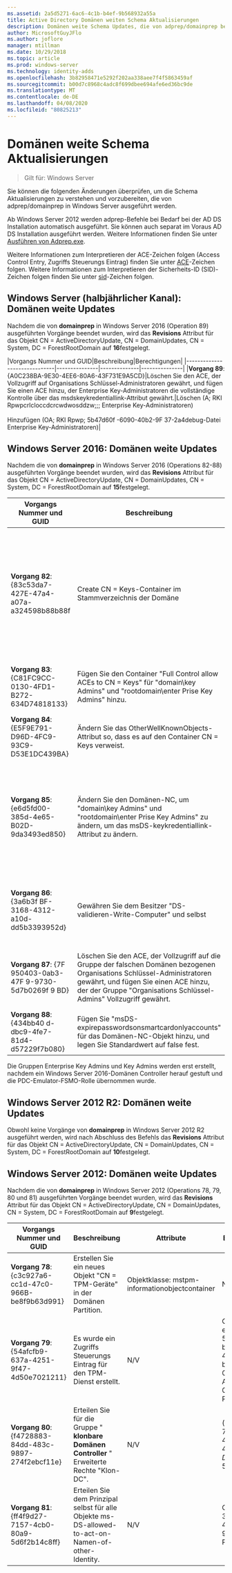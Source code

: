 ```yaml
---
ms.assetid: 2a5d5271-6ac6-4c1b-b4ef-9b568932a55a
title: Active Directory Domänen weiten Schema Aktualisierungen
description: Domänen weite Schema Updates, die von adprep/domainprep bei der herauf Stufung eines Domänen Controllers ausgeführt werden
author: MicrosoftGuyJFlo
ms.author: joflore
manager: mtillman
ms.date: 10/29/2018
ms.topic: article
ms.prod: windows-server
ms.technology: identity-adds
ms.openlocfilehash: 3b82958471e5292f202aa338aee7f4f5863459af
ms.sourcegitcommit: b00d7c8968c4adc8f699dbee694afe6ed36bc9de
ms.translationtype: MT
ms.contentlocale: de-DE
ms.lasthandoff: 04/08/2020
ms.locfileid: "80825213"
---
```

# <a name="domain-wide-schema-updates"></a>Domänen weite Schema Aktualisierungen

>Gilt für: Windows Server

Sie können die folgenden Änderungen überprüfen, um die Schema Aktualisierungen zu verstehen und vorzubereiten, die von adprep/domainprep in Windows Server ausgeführt werden.

Ab Windows Server 2012 werden adprep-Befehle bei Bedarf bei der AD DS Installation automatisch ausgeführt. Sie können auch separat im Voraus AD DS Installation ausgeführt werden. Weitere Informationen finden Sie unter [Ausführen von Adprep.exe](https://technet.microsoft.com/library/dd464018(v=ws.10).aspx).

Weitere Informationen zum Interpretieren der ACE-Zeichen folgen (Access Control Entry, Zugriffs Steuerungs Eintrag) finden Sie unter [ACE](https://msdn.microsoft.com/library/aa374928(VS.85).aspx)-Zeichen folgen. Weitere Informationen zum Interpretieren der Sicherheits-ID (SID)-Zeichen folgen finden Sie unter [sid](https://msdn.microsoft.com/library/aa379602(VS.85).aspx)-Zeichen folgen.

## <a name="windows-server-semi-annual-channel-domain-wide-updates"></a>Windows Server (halbjährlicher Kanal): Domänen weite Updates

Nachdem die von **domainprep** in Windows Server 2016 (Operation 89) ausgeführten Vorgänge beendet wurden, wird das **Revisions** Attribut für das Objekt CN = ActiveDirectoryUpdate, CN = DomainUpdates, CN = System, DC = ForestRootDomain auf **16**festgelegt.

|Vorgangs Nummer und GUID|Beschreibung|Berechtigungen|
|------------------------------|---------------|--------------|---------------|
|**Vorgang 89**: {A0C238BA-9E30-4EE6-80A6-43F731E9A5CD}|Löschen Sie den ACE, der Vollzugriff auf Organisations Schlüssel-Administratoren gewährt, und fügen Sie einen ACE hinzu, der Enterprise Key-Administratoren die vollständige Kontrolle über das msdskeykredentiallink-Attribut gewährt.|Löschen (A; RKI Rpwpcrlcloccdcrcwdwosddzw;;; Enterprise Key-Administratoren) <br /> <br />Hinzufügen (OA; RKI Rpwp; 5b47d60f -6090-40b2-9F 37-2a4debug-Datei Enterprise Key-Administratoren)|

## <a name="windows-server-2016-domain-wide-updates"></a>Windows Server 2016: Domänen weite Updates

Nachdem die von **domainprep** in Windows Server 2016 (Operations 82-88) ausgeführten Vorgänge beendet wurden, wird das **Revisions** Attribut für das Objekt CN = ActiveDirectoryUpdate, CN = DomainUpdates, CN = System, DC = ForestRootDomain auf **15**festgelegt.

|Vorgangs Nummer und GUID|Beschreibung|Attribute|Berechtigungen|
|------------------------------|---------------|--------------|---------------|
|**Vorgang 82**: {83c53da7-427E-47a4-a07a-a324598b88b88f|Create CN = Keys-Container im Stammverzeichnis der Domäne|-objectClass: Container<br />-Description: Standardcontainer für Schlüssel Anmelde Informationsobjekte<br />-ShowInAdvancedViewOnly: true|Ein RKI Rpwpcrlcloccdcrcwdwosddzw;;; Erkrankungen<br />Ein RKI rpwpcrlcloccdcrcwdwosddzw;;;D Ein<br />Ein RKI Rpwpcrlcloccdcrcwdwosddzw;;; Mütter<br />Ein RKI rpwpcrlcloccdcrcwdwosddzw;;;D D<br />Ein RKI Rpwpcrlcloccdcrcwdwosddzw;;; Über|
|**Vorgang 83**: {C81FC9CC-0130-4FD1-B272-634D74818133}|Fügen Sie den Container "Full Control allow ACEs to CN = Keys" für "domain\key Admins" und "rootdomain\enter Prise Key Admins" hinzu.|N/V|Ein RKI Rpwpcrlcloccdcrcwdwosddzw;;; Haupt Administratoren)<br />Ein RKI Rpwpcrlcloccdcrcwdwosddzw;;; Enterprise Key-Administratoren)|
|**Vorgang 84**: {E5F9E791-D96D-4FC9-93C9-D53E1DC439BA}|Ändern Sie das OtherWellKnownObjects-Attribut so, dass es auf den Container CN = Keys verweist.|-otherWellKnownObjects: b:32:683a24e2e8164bd3af86ac3c2cf3f981: CN = Keys,% WS|N/V|
|**Vorgang 85**: {e6d5fd00-385d-4e65-B02D-9da3493ed850}|Ändern Sie den Domänen-NC, um "domain\key Admins" und "rootdomain\enter Prise Key Admins" zu ändern, um das msDS-keykredentiallink-Attribut zu ändern. |N/V|OA RKI Rpwp; 5b47d60f -6090-40b2-9F 37-2a4debug-Datei Haupt Administratoren)<br />OA RKI Rpwp; 5b47d60f -6090-40b2-9F 37-2a4debug-Datei Enterprise Key-Administratoren in der Stamm Domäne, aber in nicht Stamm Domänen führte zu einem gefälschte-Domänen relativen ACE mit einer nicht auflösbaren 527-sid.|
|**Vorgang 86**: {3a6b3f BF-3168-4312-a10d-dd5b3393952d}|Gewähren Sie dem Besitzer "DS-validieren-Write-Computer" und selbst|N/V|OA Ciio; SW; 9b026da6-0d3c-465c-8bee-5199d7165cba; bf967a86-0de6-11D0-A285-00aa003049e2; PS)<br />OA Ciio; SW; 9b026da6-0d3c-465c-8bee-5199d7165cba; bf967a86-0de6-11D0-A285-00aa003049e2; Co)|
|**Vorgang 87**: {7F 950403-0ab3-47F 9-9730-5d7b0269f 9 BD}|Löschen Sie den ACE, der Vollzugriff auf die Gruppe der falschen Domänen bezogenen Organisations Schlüssel-Administratoren gewährt, und fügen Sie einen ACE hinzu, der der Gruppe "Organisations Schlüssel-Admins" Vollzugriff gewährt. |N/V|Löschen (A; RKI Rpwpcrlcloccdcrcwdwosddzw;;; Enterprise Key-Administratoren)<br /> <br />Hinzufügen (A; RKI Rpwpcrlcloccdcrcwdwosddzw;;; Enterprise Key-Administratoren)|
|**Vorgang 88**: {434bb40 d-dbc9-4fe7-81d4-d57229f7b080}|Fügen Sie "msDS-expirepasswordsonsmartcardonlyaccounts" für das Domänen-NC-Objekt hinzu, und legen Sie Standardwert auf false fest.|N/V|N/V|

Die Gruppen Enterprise Key Admins und Key Admins werden erst erstellt, nachdem ein Windows Server 2016-Domänen Controller herauf gestuft und die PDC-Emulator-FSMO-Rolle übernommen wurde.

## <a name="windows-server-2012-r2-domain-wide-updates"></a>Windows Server 2012 R2: Domänen weite Updates

Obwohl keine Vorgänge von **domainprep** in Windows Server 2012 R2 ausgeführt werden, wird nach Abschluss des Befehls das **Revisions** Attribut für das Objekt CN = ActiveDirectoryUpdate, CN = DomainUpdates, CN = System, DC = ForestRootDomain auf **10**festgelegt.

## <a name="windows-server-2012-domain-wide-updates"></a>Windows Server 2012: Domänen weite Updates

Nachdem die von **domainprep** in Windows Server 2012 (Operations 78, 79, 80 und 81) ausgeführten Vorgänge beendet wurden, wird das **Revisions** Attribut für das Objekt CN = ActiveDirectoryUpdate, CN = DomainUpdates, CN = System, DC = ForestRootDomain auf **9**festgelegt.

|Vorgangs Nummer und GUID|Beschreibung|Attribute|Berechtigungen|
|------------------------------|---------------|--------------|---------------|
|**Vorgang 78**: {c3c927a6-cc1d-47c0-966B-be8f9b63d991}|Erstellen Sie ein neues Objekt "CN = TPM-Geräte" in der Domänen Partition.|Objektklasse: mstpm-informationobjectcontainer|N/V|
|**Vorgang 79**: {54afcfb9-637a-4251-9f47-4d50e7021211}|Es wurde ein Zugriffs Steuerungs Eintrag für den TPM-Dienst erstellt.|N/V|OA Ciio; WP; ea1b7b93-5e48-46d5-bc6c-4df4fda78a35; bf967a86-0de6-11D0-A285-00aa003049e2; PS)|
|**Vorgang 80**: {f4728883-84dd-483c-9897-274f2ebcf11e}|Erteilen Sie für die Gruppe " **klonbare Domänen Controller** " Erweiterte Rechte "Klon-DC".|N/V|(OA;; CR; 3e0f 7E18-2c7a-4c10-ba82-4d926db99a3e;; *Domänen-SID*-522)|
|**Vorgang 81**: {ff4f9d27-7157-4cb0-80a9-5d6f2b14c8ff}|Erteilen Sie dem Prinzipal selbst für alle Objekte ms-DS-allowed-to-act-on-Namen-of-other-Identity.|N/V|OA CIOI; Rpwp; 3b78c3e5-b-46bd-a0b8-9d18116ddc79;; Psel|

